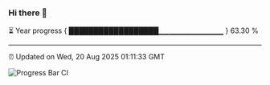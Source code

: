 ### Hi there 👋

⏳ Year progress { ██████████████████▁▁▁▁▁▁▁▁▁▁▁▁ } 63.30 %

---

⏰ Updated on Wed, 20 Aug 2025 01:11:33 GMT

![Progress Bar CI](https://github.com/liununu/liununu/workflows/Progress%20Bar%20CI/badge.svg)
